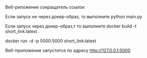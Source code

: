 Веб-риложение сокращатель ссылок

Если запуск не через докер-образ, то выполните
python main.py

Если запуск через докер-образ,т то выполните
docker build -t short_link:latest .

docker run -d -p 5000:5000 short_link:latest

Веб-приложение запустится по адресу
http://127.0.0.1:5000

